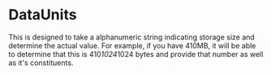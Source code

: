 # DataUnits
This is designed to take a alphanumeric string indicating storage size and determine the actual value. For example, if you have 410MB, it will be able to determine that this is 410*1024*1024 bytes and provide that number as well as it's constituents.
